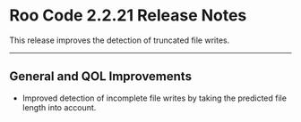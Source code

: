 # Roo Code 2.2.21 Release Notes

This release improves the detection of truncated file writes.

---

## General and QOL Improvements

*   Improved detection of incomplete file writes by taking the predicted file length into account.